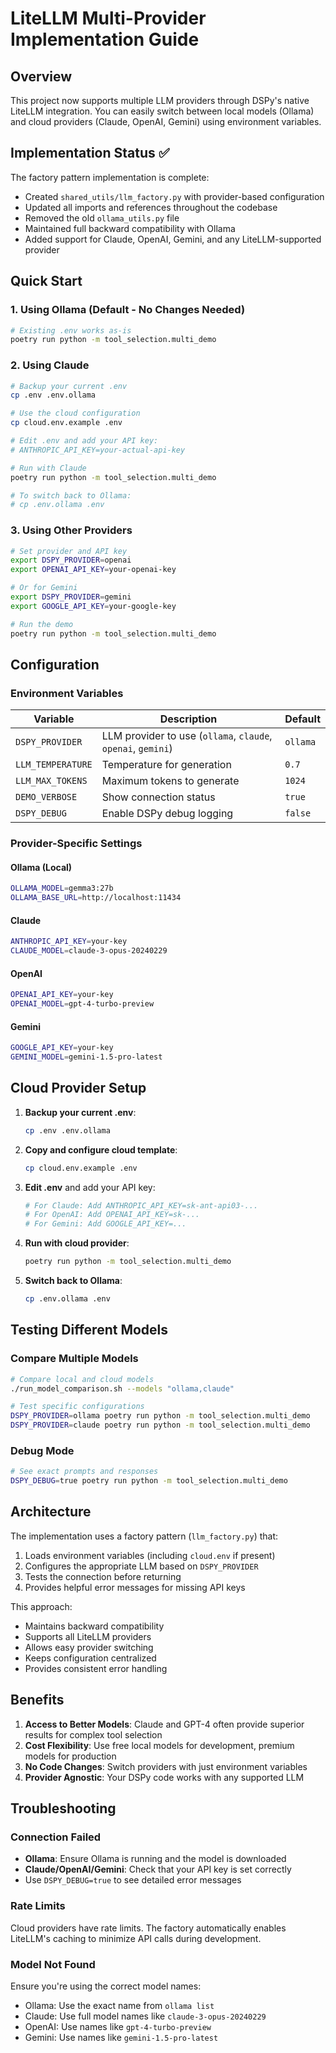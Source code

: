 # LiteLLM Multi-Provider Implementation Guide

## Overview

This project now supports multiple LLM providers through DSPy's native LiteLLM integration. You can easily switch between local models (Ollama) and cloud providers (Claude, OpenAI, Gemini) using environment variables.

## Implementation Status ✅

The factory pattern implementation is complete:
- Created `shared_utils/llm_factory.py` with provider-based configuration
- Updated all imports and references throughout the codebase
- Removed the old `ollama_utils.py` file
- Maintained full backward compatibility with Ollama
- Added support for Claude, OpenAI, Gemini, and any LiteLLM-supported provider

## Quick Start

### 1. Using Ollama (Default - No Changes Needed)

```bash
# Existing .env works as-is
poetry run python -m tool_selection.multi_demo
```

### 2. Using Claude

```bash
# Backup your current .env
cp .env .env.ollama

# Use the cloud configuration
cp cloud.env.example .env

# Edit .env and add your API key:
# ANTHROPIC_API_KEY=your-actual-api-key

# Run with Claude
poetry run python -m tool_selection.multi_demo

# To switch back to Ollama:
# cp .env.ollama .env
```

### 3. Using Other Providers

```bash
# Set provider and API key
export DSPY_PROVIDER=openai
export OPENAI_API_KEY=your-openai-key

# Or for Gemini
export DSPY_PROVIDER=gemini
export GOOGLE_API_KEY=your-google-key

# Run the demo
poetry run python -m tool_selection.multi_demo
```

## Configuration

### Environment Variables

| Variable | Description | Default |
|----------|-------------|---------|
| `DSPY_PROVIDER` | LLM provider to use (`ollama`, `claude`, `openai`, `gemini`) | `ollama` |
| `LLM_TEMPERATURE` | Temperature for generation | `0.7` |
| `LLM_MAX_TOKENS` | Maximum tokens to generate | `1024` |
| `DEMO_VERBOSE` | Show connection status | `true` |
| `DSPY_DEBUG` | Enable DSPy debug logging | `false` |

### Provider-Specific Settings

#### Ollama (Local)
```bash
OLLAMA_MODEL=gemma3:27b
OLLAMA_BASE_URL=http://localhost:11434
```

#### Claude
```bash
ANTHROPIC_API_KEY=your-key
CLAUDE_MODEL=claude-3-opus-20240229
```

#### OpenAI
```bash
OPENAI_API_KEY=your-key
OPENAI_MODEL=gpt-4-turbo-preview
```

#### Gemini
```bash
GOOGLE_API_KEY=your-key
GEMINI_MODEL=gemini-1.5-pro-latest
```

## Cloud Provider Setup

1. **Backup your current .env**:
   ```bash
   cp .env .env.ollama
   ```

2. **Copy and configure cloud template**:
   ```bash
   cp cloud.env.example .env
   ```

3. **Edit .env** and add your API key:
   ```bash
   # For Claude: Add ANTHROPIC_API_KEY=sk-ant-api03-...
   # For OpenAI: Add OPENAI_API_KEY=sk-...
   # For Gemini: Add GOOGLE_API_KEY=...
   ```

4. **Run with cloud provider**:
   ```bash
   poetry run python -m tool_selection.multi_demo
   ```

5. **Switch back to Ollama**:
   ```bash
   cp .env.ollama .env
   ```

## Testing Different Models

### Compare Multiple Models
```bash
# Compare local and cloud models
./run_model_comparison.sh --models "ollama,claude"

# Test specific configurations
DSPY_PROVIDER=ollama poetry run python -m tool_selection.multi_demo
DSPY_PROVIDER=claude poetry run python -m tool_selection.multi_demo
```

### Debug Mode
```bash
# See exact prompts and responses
DSPY_DEBUG=true poetry run python -m tool_selection.multi_demo
```

## Architecture

The implementation uses a factory pattern (`llm_factory.py`) that:
1. Loads environment variables (including `cloud.env` if present)
2. Configures the appropriate LLM based on `DSPY_PROVIDER`
3. Tests the connection before returning
4. Provides helpful error messages for missing API keys

This approach:
- Maintains backward compatibility
- Supports all LiteLLM providers
- Allows easy provider switching
- Keeps configuration centralized
- Provides consistent error handling

## Benefits

1. **Access to Better Models**: Claude and GPT-4 often provide superior results for complex tool selection
2. **Cost Flexibility**: Use free local models for development, premium models for production
3. **No Code Changes**: Switch providers with just environment variables
4. **Provider Agnostic**: Your DSPy code works with any supported LLM

## Troubleshooting

### Connection Failed
- **Ollama**: Ensure Ollama is running and the model is downloaded
- **Claude/OpenAI/Gemini**: Check that your API key is set correctly
- Use `DSPY_DEBUG=true` to see detailed error messages

### Rate Limits
Cloud providers have rate limits. The factory automatically enables LiteLLM's caching to minimize API calls during development.

### Model Not Found
Ensure you're using the correct model names:
- Ollama: Use the exact name from `ollama list`
- Claude: Use full model names like `claude-3-opus-20240229`
- OpenAI: Use names like `gpt-4-turbo-preview`
- Gemini: Use names like `gemini-1.5-pro-latest`